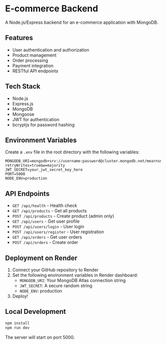 # E-commerce Backend

A Node.js/Express backend for an e-commerce application with MongoDB.

## Features

- User authentication and authorization
- Product management
- Order processing
- Payment integration
- RESTful API endpoints

## Tech Stack

- Node.js
- Express.js
- MongoDB
- Mongoose
- JWT for authentication
- bcryptjs for password hashing

## Environment Variables

Create a `.env` file in the root directory with the following variables:

```
MONGODB_URI=mongodb+srv://username:password@cluster.mongodb.net/mearnsneakers?retryWrites=true&w=majority
JWT_SECRET=your_jwt_secret_key_here
PORT=5000
NODE_ENV=production
```

## API Endpoints

- `GET /api/health` - Health check
- `GET /api/products` - Get all products
- `POST /api/products` - Create product (admin only)
- `GET /api/users` - Get user profile
- `POST /api/users/login` - User login
- `POST /api/users/register` - User registration
- `GET /api/orders` - Get user orders
- `POST /api/orders` - Create order

## Deployment on Render

1. Connect your GitHub repository to Render
2. Set the following environment variables in Render dashboard:
   - `MONGODB_URI`: Your MongoDB Atlas connection string
   - `JWT_SECRET`: A secure random string
   - `NODE_ENV`: production
3. Deploy!

## Local Development

```bash
npm install
npm run dev
```

The server will start on port 5000.

